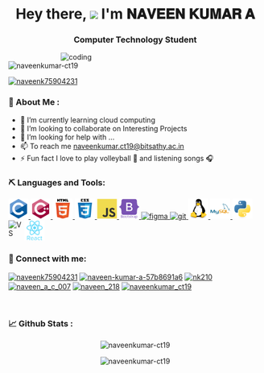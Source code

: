 <h1 align="center">Hey there, <img width="30px" src="https://media.tenor.com/images/3b388fe03da271d2674faf85eb7c3fcd/tenor.gif" /> I'm 𝐍𝐀𝐕𝐄𝐄𝐍 𝐊𝐔𝐌𝐀𝐑 𝐀</h1>
<h3 align="center">Computer Technology Student</h3>
<img align="right" alt="coding" width="400" src="https://www.techbabble.zone/content/images/2021/07/46207-programmer-1.gif">

<p align="left"> <img src="https://komarev.com/ghpvc/?username=naveenkumar-ct19&label=Profile%20views&color=0e75b6&style=flat" alt="naveenkumar-ct19" /> </p>

<p align="left"> <a href="https://twitter.com/naveenk75904231" target="blank"><img src="https://img.shields.io/twitter/follow/naveenk75904231?logo=twitter&style=for-the-badge" alt="naveenk75904231" /></a> </p>

<h3 align="left">🚀 About Me :</h3>

- 🌱 I’m currently learning cloud computing
- 👯 I’m looking to collaborate on Interesting Projects
- 🤝 I’m looking for help with ...
- 📫 To reach me naveenkumar.ct19@bitsathy.ac.in
- ⚡ Fun fact I love to play volleyball 🏐 and listening songs 🎧

<h3 align="left">⛏ Languages and Tools:</h3>
<p align="left"> <a href="https://www.cprogramming.com/" target="_blank" rel="noreferrer"> <img src="https://raw.githubusercontent.com/devicons/devicon/master/icons/c/c-original.svg" alt="c" width="40" height="40"/> </a> 
<a href="https://www.w3schools.com/cpp/" target="_blank" rel="noreferrer"> <img src="https://raw.githubusercontent.com/devicons/devicon/master/icons/cplusplus/cplusplus-original.svg" alt="cplusplus" width="40" height="40"/>  
<a href="https://www.w3.org/html/" target="_blank" rel="noreferrer"> <img src="https://raw.githubusercontent.com/devicons/devicon/master/icons/html5/html5-original-wordmark.svg" alt="html5" width="40" height="40"/> </a> 
<a href="https://www.w3schools.com/css/" target="_blank" rel="noreferrer"> <img src="https://raw.githubusercontent.com/devicons/devicon/master/icons/css3/css3-original-wordmark.svg" alt="css3" width="40" height="40"/> </a> 
<a href="https://developer.mozilla.org/en-US/docs/Web/JavaScript" target="_blank" rel="noreferrer"> <img src="https://raw.githubusercontent.com/devicons/devicon/master/icons/javascript/javascript-original.svg" alt="javascript" width="40" height="40"/> </a>
<a href="https://getbootstrap.com" target="_blank" rel="noreferrer"> <img src="https://raw.githubusercontent.com/devicons/devicon/master/icons/bootstrap/bootstrap-plain-wordmark.svg" alt="bootstrap" width="40" height="40"/> </a>
<a href="https://www.figma.com/" target="_blank" rel="noreferrer"> <img src="https://www.vectorlogo.zone/logos/figma/figma-icon.svg" alt="figma" width="40" height="40"/> </a> 
<a href="https://git-scm.com/" target="_blank" rel="noreferrer"> <img src="https://www.vectorlogo.zone/logos/git-scm/git-scm-icon.svg" alt="git" width="40" height="40"/> </a> 
<a href="https://www.linux.org/" target="_blank" rel="noreferrer"> <img src="https://raw.githubusercontent.com/devicons/devicon/master/icons/linux/linux-original.svg" alt="linux" width="40" height="40"/> </a> 
<a href="https://www.mysql.com/" target="_blank" rel="noreferrer"> <img src="https://raw.githubusercontent.com/devicons/devicon/master/icons/mysql/mysql-original-wordmark.svg" alt="mysql" width="40" height="40"/> </a> 
<a href="https://www.python.org" target="_blank" rel="noreferrer"> <img src="https://raw.githubusercontent.com/devicons/devicon/master/icons/python/python-original.svg" alt="python" width="40" height="40"/> </a> 
<a href="https://reactjs.org/" target="_blank" rel="noreferrer"> <img src="https://raw.githubusercontent.com/devicons/devicon/master/icons/react/react-original-wordmark.svg" alt="react" width="40" height="40"/> </a> 
<img align="left" height="32px" width="32px" alt="VS Сode logo" src="https://bit.ly/3qZmQcU">
</p>

<h3 align="left">📱 Connect with me:</h3>
<p align="left">
<a href="https://twitter.com/naveenk75904231" target="blank"><img align="center" src="https://raw.githubusercontent.com/rahuldkjain/github-profile-readme-generator/master/src/images/icons/Social/twitter.svg" alt="naveenk75904231" height="30" width="40" /></a>
<a href="https://linkedin.com/in/naveen-kumar-a-57b8691a6" target="blank"><img align="center" src="https://raw.githubusercontent.com/rahuldkjain/github-profile-readme-generator/master/src/images/icons/Social/linked-in-alt.svg" alt="naveen-kumar-a-57b8691a6" height="30" width="40" /></a>
<a href="https://fb.com/nk210" target="blank"><img align="center" src="https://raw.githubusercontent.com/rahuldkjain/github-profile-readme-generator/master/src/images/icons/Social/facebook.svg" alt="nk210" height="30" width="40" /></a>
<a href="https://instagram.com/naveen_a_c_007" target="blank"><img align="center" src="https://raw.githubusercontent.com/rahuldkjain/github-profile-readme-generator/master/src/images/icons/Social/instagram.svg" alt="naveen_a_c_007" height="30" width="40" /></a>
<a href="https://www.codechef.com/users/naveen_218" target="blank"><img align="center" src="https://cdn.jsdelivr.net/npm/simple-icons@3.1.0/icons/codechef.svg" alt="naveen_218" height="30" width="40" /></a>
<a href="https://www.hackerrank.com/naveenkumar_ct19" target="blank"><img align="center" src="https://raw.githubusercontent.com/rahuldkjain/github-profile-readme-generator/master/src/images/icons/Social/hackerrank.svg" alt="naveenkumar_ct19" height="30" width="40" /></a>
</p>

<p>&nbsp;
<h3 align="left">📈 Github Stats :</h3>

<div align="center">
    <img align="center" src="https://github-readme-stats.vercel.app/api?username=naveenkumar-ct19&show_icons=true&locale=en" alt="naveenkumar-ct19" /></p>
    
</div>
  
<div align="center"></p>

<p><img align="center" src="https://github-readme-streak-stats.herokuapp.com/?user=naveenkumar-ct19&" alt="naveenkumar-ct19" /></p>
